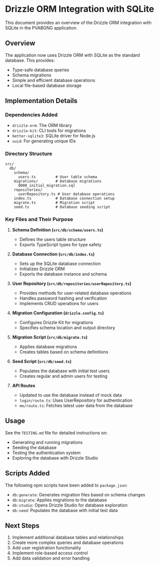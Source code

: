 # Drizzle ORM Integration with SQLite

This document provides an overview of the Drizzle ORM integration with SQLite in the PVABGNG application.

## Overview

The application now uses Drizzle ORM with SQLite as the standard database. This provides:

- Type-safe database queries
- Schema migrations
- Simple and efficient database operations
- Local file-based database storage

## Implementation Details

### Dependencies Added

- `drizzle-orm`: The ORM library
- `drizzle-kit`: CLI tools for migrations
- `better-sqlite3`: SQLite driver for Node.js
- `uuid`: For generating unique IDs

### Directory Structure

```
src/
  db/
    schema/
      users.ts         # User table schema
    migrations/        # Database migrations
      0000_initial_migration.sql
    repositories/
      userRepository.ts # User database operations
    index.ts           # Database connection setup
    migrate.ts         # Migration script
    seed.ts            # Database seeding script
```

### Key Files and Their Purpose

1. **Schema Definition (`src/db/schema/users.ts`)**
   - Defines the users table structure
   - Exports TypeScript types for type safety

2. **Database Connection (`src/db/index.ts`)**
   - Sets up the SQLite database connection
   - Initializes Drizzle ORM
   - Exports the database instance and schema

3. **User Repository (`src/db/repositories/userRepository.ts`)**
   - Provides methods for user-related database operations
   - Handles password hashing and verification
   - Implements CRUD operations for users

4. **Migration Configuration (`drizzle.config.ts`)**
   - Configures Drizzle Kit for migrations
   - Specifies schema location and output directory

5. **Migration Script (`src/db/migrate.ts`)**
   - Applies database migrations
   - Creates tables based on schema definitions

6. **Seed Script (`src/db/seed.ts`)**
   - Populates the database with initial test users
   - Creates regular and admin users for testing

7. **API Routes**
   - Updated to use the database instead of mock data
   - `login/route.ts`: Uses UserRepository for authentication
   - `me/route.ts`: Fetches latest user data from the database

## Usage

See the `TESTING.md` file for detailed instructions on:
- Generating and running migrations
- Seeding the database
- Testing the authentication system
- Exploring the database with Drizzle Studio

## Scripts Added

The following npm scripts have been added to `package.json`:

- `db:generate`: Generates migration files based on schema changes
- `db:migrate`: Applies migrations to the database
- `db:studio`: Opens Drizzle Studio for database exploration
- `db:seed`: Populates the database with initial test data

## Next Steps

1. Implement additional database tables and relationships
2. Create more complex queries and database operations
3. Add user registration functionality
4. Implement role-based access control
5. Add data validation and error handling